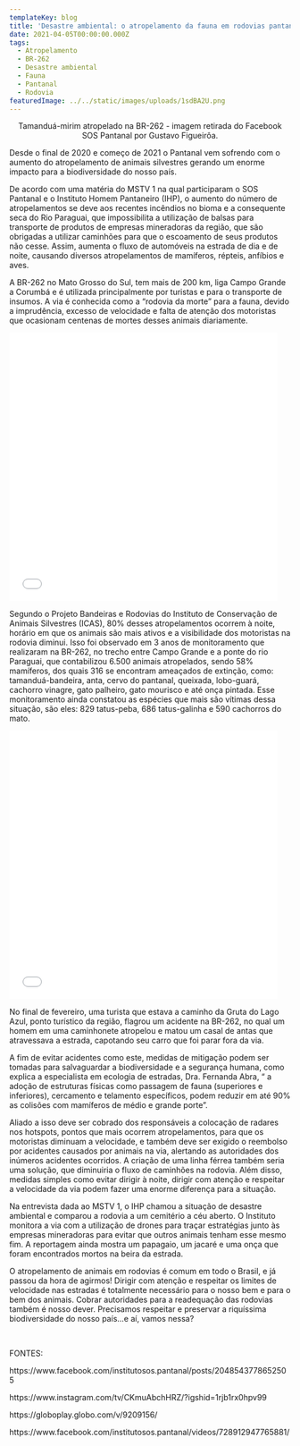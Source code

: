```yaml
---
templateKey: blog
title: 'Desastre ambiental: o atropelamento da fauna em rodovias pantaneiras'
date: 2021-04-05T00:00:00.000Z
tags:
  - Atropelamento
  - BR-262
  - Desastre ambiental
  - Fauna
  - Pantanal
  - Rodovia
featuredImage: ../../static/images/uploads/1sdBA2U.png
---
```


<p style="text-align: center;">
  <span style="font-weight: 400;">Tamanduá-mirim atropelado na BR-262 - imagem retirada do Facebook SOS Pantanal por Gustavo Figueirôa.
  </span>
</p>
<p>
  <span style="font-weight: 400;">Desde o final de 2020 e começo de 2021 o Pantanal vem sofrendo com o aumento do atropelamento de animais silvestres gerando um enorme impacto para a biodiversidade do nosso país.
  </span>
</p>
<p>
  <span style="font-weight: 400;">De acordo com uma matéria do MSTV 1 na qual participaram o SOS Pantanal e o Instituto Homem Pantaneiro (IHP), o aumento do número de atropelamentos se deve aos recentes incêndios no bioma e a consequente seca do Rio Paraguai, que impossibilita a utilização de balsas para transporte de produtos de empresas mineradoras da região, que são obrigadas a utilizar caminhões para que o escoamento de seus produtos não cesse. Assim, aumenta o fluxo de automóveis na estrada de dia e de noite, causando diversos atropelamentos de mamíferos, répteis, anfíbios e aves. 
  </span>
</p>
<p>
  <span style="font-weight: 400;">A BR-262 no Mato Grosso do Sul, tem mais de 200 km, liga Campo Grande a Corumbá e é utilizada principalmente por turistas e para o transporte de insumos. A via é conhecida como a “rodovia da morte” para a fauna, devido a imprudência, excesso de velocidade e falta de atenção dos motoristas que ocasionam centenas de mortes desses animais diariamente. 
  </span>
</p>
<p>
  <iframe src="//giphy.com/embed/l0MYyhUkkGGKaGcIo" width="480" height="480" frameborder="0">
  </iframe>
</p>
<p>
  <span style="font-weight: 400;">Segundo o Projeto Bandeiras e Rodovias do Instituto de Conservação de Animais Silvestres (ICAS), 80% desses atropelamentos ocorrem à noite, horário em que os animais são mais ativos e a visibilidade dos motoristas na rodovia diminui. Isso foi observado em 3 anos de monitoramento que realizaram na BR-262, no trecho entre Campo Grande e a ponte do rio Paraguai, que contabilizou 6.500 animais atropelados, sendo 58% mamíferos, dos quais 316 se encontram ameaçados de extinção, como: tamanduá-bandeira, anta, cervo do pantanal, queixada, lobo-guará, cachorro vinagre, gato palheiro, gato mourisco e até onça pintada. Esse monitoramento ainda constatou as espécies que mais são vítimas dessa situação, são eles: 829 tatus-peba, 686 tatus-galinha e 590 cachorros do mato. 
  </span>
</p>
<p>
  <iframe src="//giphy.com/embed/dautRLOTLMTvi" width="480" height="480" frameborder="0">
  </iframe>
</p>
<p>
  <span style="font-weight: 400;">No final de fevereiro, uma turista que estava a caminho da Gruta do Lago Azul, ponto turístico da região, flagrou um acidente na BR-262, no qual um homem em uma caminhonete atropelou e matou um casal de antas que atravessava a estrada, capotando seu carro que foi parar fora da via.
  </span>
</p>
<p>
  <span style="font-weight: 400;">A fim de evitar acidentes como este, medidas de mitigação podem ser tomadas para salvaguardar a biodiversidade e a segurança humana, 
  </span>
  <span style="font-weight: 400;">como explica a especialista em ecologia de estradas, Dra. Fernanda Abra, “
  </span>
  <span style="font-weight: 400;">a adoção de estruturas físicas como passagem de fauna (superiores e inferiores), cercamento e telamento específicos, podem reduzir em até 90% as colisões com mamíferos de médio e grande porte”. 
  </span>
</p>
<p>
  <span style="font-weight: 400;">Aliado a isso deve ser cobrado dos responsáveis a colocação de radares nos hotspots, pontos que mais ocorrem atropelamentos, para que os motoristas diminuam a velocidade, e também deve ser exigido o reembolso por acidentes causados por animais na via, alertando as autoridades dos inúmeros acidentes ocorridos. A criação de uma linha férrea também seria uma solução, que diminuiria o fluxo de caminhões na rodovia. Além disso, medidas simples como evitar dirigir à noite, dirigir com atenção e respeitar a velocidade da via podem fazer uma enorme diferença para a situação.
  </span>
</p>
<p>
  <span style="font-weight: 400;">Na entrevista dada ao MSTV 1, o IHP chamou a situação de desastre ambiental e comparou a rodovia a um cemitério a céu aberto. O Instituto monitora a via com a utilização de drones para traçar estratégias junto às empresas mineradoras para evitar que outros animais tenham esse mesmo fim. A reportagem ainda mostra um papagaio, um jacaré e uma onça que foram encontrados mortos na beira da estrada. 
  </span>
</p>
<p>
  <span style="font-weight: 400;">O atropelamento de animais em rodovias é comum em todo o Brasil, e já passou da hora de agirmos! Dirigir com atenção e respeitar os limites de velocidade nas estradas é totalmente necessário para o nosso bem e para o bem dos animais. Cobrar autoridades para a readequação das rodovias também é nosso dever. Precisamos respeitar e preservar a riquíssima biodiversidade do nosso país...e aí, vamos nessa?
  </span>
</p>
<p> 
</p>
<p>FONTES:
</p>
<p>https://www.facebook.com/institutosos.pantanal/posts/2048543778652505
</p>
<p>https://www.instagram.com/tv/CKmuAbchHRZ/?igshid=1rjb1rx0hpv99
</p>
<p>https://globoplay.globo.com/v/9209156/
</p>
<p>https://www.facebook.com/institutosos.pantanal/videos/728912947765881/
</p>
